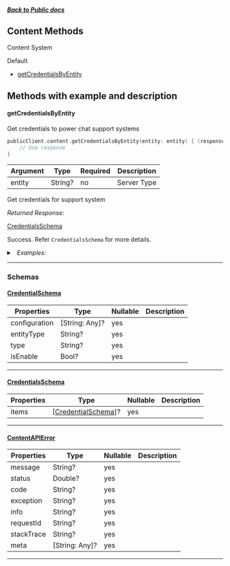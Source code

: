 



##### [Back to Public docs](./README.md)

## Content Methods
Content System

Default
* [getCredentialsByEntity](#getcredentialsbyentity)




## Methods with example and description



#### getCredentialsByEntity
Get credentials to power chat support systems




```swift
publicClient.content.getCredentialsByEntity(entity: entity) { (response, error) in
    // Use response
}
```





| Argument | Type | Required | Description |
| -------- | ---- | -------- | ----------- | 
| entity | String? | no | Server Type |  



Get credentials for support system

*Returned Response:*




[CredentialsSchema](#CredentialsSchema)

Success. Refer `CredentialsSchema` for more details.




<details>
<summary><i>&nbsp; Examples:</i></summary>


<details>
<summary><i>&nbsp; default</i></summary>

```json
{
  "value": {
    "entity_type": "partner",
    "type": "freshchat",
    "is_enable": true,
    "configuration": {
      "token": "a3e4gf20b-d11g-4512-n3zq-03b9aa7e1yxz",
      "siteId": "a3e8f20b-d97f-452f-bd72-03b9aa7e1bf0",
      "host": "https://wchat.freshchat.com"
    }
  }
}
```
</details>

</details>









---




### Schemas

 
 
 #### [CredentialSchema](#CredentialSchema)

 | Properties | Type | Nullable | Description |
 | ---------- | ---- | -------- | ----------- |
 | configuration | [String: Any]? |  yes  |  |
 | entityType | String? |  yes  |  |
 | type | String? |  yes  |  |
 | isEnable | Bool? |  yes  |  |

---


 
 
 #### [CredentialsSchema](#CredentialsSchema)

 | Properties | Type | Nullable | Description |
 | ---------- | ---- | -------- | ----------- |
 | items | [[CredentialSchema](#CredentialSchema)]? |  yes  |  |

---


 
 
 #### [ContentAPIError](#ContentAPIError)

 | Properties | Type | Nullable | Description |
 | ---------- | ---- | -------- | ----------- |
 | message | String? |  yes  |  |
 | status | Double? |  yes  |  |
 | code | String? |  yes  |  |
 | exception | String? |  yes  |  |
 | info | String? |  yes  |  |
 | requestId | String? |  yes  |  |
 | stackTrace | String? |  yes  |  |
 | meta | [String: Any]? |  yes  |  |

---



